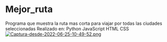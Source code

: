 # Mejor_ruta
Programa que muestra la ruta mas corta para viajar por todas las ciudades seleccionadas
Realizado en:
Python
JavaScript 
HTML
CSS
[![Captura-desde-2022-06-25-10-49-52.png](https://i.postimg.cc/XNHqJ06F/Captura-desde-2022-06-25-10-49-52.png)](https://postimg.cc/xqmnxhCT)
